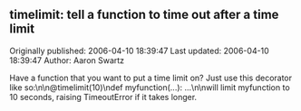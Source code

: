 ## timelimit: tell a function to time out after a time limit

Originally published: 2006-04-10 18:39:47
Last updated: 2006-04-10 18:39:47
Author: Aaron Swartz

Have a function that you want to put a time limit on? Just use this decorator like so:\n\n@timelimit(10)\ndef myfunction(...): ...\n\nwill limit myfunction to 10 seconds, raising TimeoutError if it takes longer.